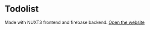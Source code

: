 # Todolist
Made with NUXT3 frontend and firebase backend.
[Open the website](https://todolist312.netlify.app)
